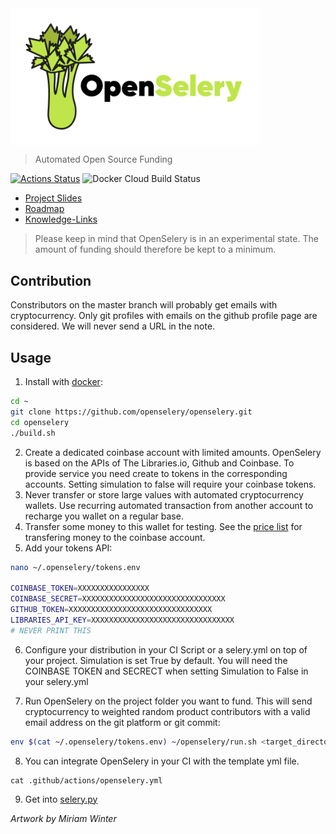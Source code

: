 <img align="middle" src="./docs/design/OpenSelery-04.svg" width="400"> 

> Automated Open Source Funding 

[![Actions Status](https://github.com/protontypes/openselery/workflows/openselery/badge.svg)](https://github.com/protontypes/openselery/actions)
![Docker Cloud Build Status](https://img.shields.io/docker/cloud/build/openselery/openselery)

* [Project Slides](http://protontypes.eu:1313/)
* [Roadmap](https://github.com/protontypes/openselery/wiki)
* [Knowledge-Links](https://github.com/protontypes/openselery/wiki/Knowledge-Links)

> Please keep in mind that OpenSelery is in an experimental state. The amount of funding should therefore be kept to a minimum.

## Contribution
Constributors on the master branch will probably get emails with cryptocurrency. Only git profiles with emails on the github profile page are considered. We will never send a URL in the note.

## Usage

1. Install with [docker](https://docs.docker.com/install/linux/docker-ce/ubuntu/):

```bash
cd ~
git clone https://github.com/openselery/openselery.git
cd openselery
./build.sh
```

2. Create a dedicated coinbase account with limited amounts. OpenSelery is based on the APIs of The Libraries.io, Github and Coinbase. To provide service you need create to tokens in the corresponding accounts. Setting simulation to false will require your coinbase tokens.
3. Never transfer or store large values with automated cryptocurrency wallets. Use recurring automated transaction from another account to recharge you wallet on a regular base. 
4. Transfer some money to this wallet for testing. See the [price list](https://help.coinbase.com/en/coinbase/trading-and-funding/pricing-and-fees/fees.html) for transfering money to the coinbase account.
5. Add your tokens API: 

```bash
nano ~/.openselery/tokens.env

COINBASE_TOKEN=XXXXXXXXXXXXXXXX
COINBASE_SECRET=XXXXXXXXXXXXXXXXXXXXXXXXXXXXXXXX
GITHUB_TOKEN=XXXXXXXXXXXXXXXXXXXXXXXXXXXXXXXX
LIBRARIES_API_KEY=XXXXXXXXXXXXXXXXXXXXXXXXXXXXXXXX
# NEVER PRINT THIS
```

6. Configure your distribution in your CI Script or a selery.yml on top of your project. Simulation is set True by default. You will need the COINBASE TOKEN and SECRECT when setting Simulation to False in your selery.yml 


7. Run OpenSelery on the project folder you want to fund. This will send cryptocurrency to weighted random product contributors with a valid email address on the git platform or git commit: 

```bash
env $(cat ~/.openselery/tokens.env) ~/openselery/run.sh <target_directory>
```
8. You can integrate OpenSelery in your CI with the template yml file.
```
cat .github/actions/openselery.yml 
```

9. Get into [selery.py](selery.py)   

*Artwork by Miriam Winter*
